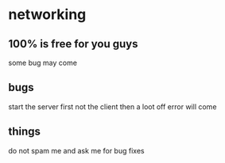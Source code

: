 # networking

## 100% is free for you guys 

some bug may come

## bugs
start the server first not the client then a loot off error will come 



## things

do not spam me and ask me for bug fixes
